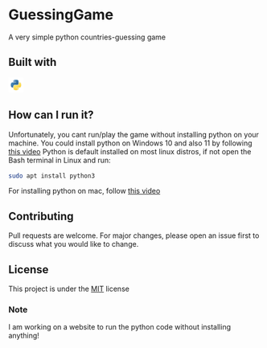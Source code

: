 # GuessingGame
A very simple python countries-guessing game

## Built with

<code><img height="30" src="https://raw.githubusercontent.com/github/explore/80688e429a7d4ef2fca1e82350fe8e3517d3494d/topics/python/python.png"></code>

## How can I run it?

Unfortunately, you cant run/play the game without installing python on your machine. You could install python on Windows 10 and also 11 by following [this video](https://www.youtube.com/watch?v=96OByGW3jpI) Python is default installed on most linux distros, if not open the Bash terminal in Linux and run:

```bash
sudo apt install python3
```
For installing python on mac, follow [this video](https://www.youtube.com/watch?v=kTNGi88XHjU)

## Contributing
Pull requests are welcome. For major changes, please open an issue first to discuss what you would like to change.

## License
This project is under the [MIT](https://choosealicense.com/licenses/mit/) license

### Note

I am working on a website to run the python code without installing anything!


